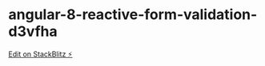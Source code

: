 # angular-8-reactive-form-validation-d3vfha

[Edit on StackBlitz ⚡️](https://stackblitz.com/edit/angular-8-reactive-form-validation-d3vfha)